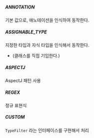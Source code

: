 ##### ANNOTATION
기본 값으로, 애노테이션을 인식하여 동작한다.
##### ASSIGNABLE_TYPE
지정한 타입과 자식 타입을 인식해서 동작한다.
- (클래스를 직접 기입한다.)
##### ASPECTJ
AspectJ 패턴 사용
##### REGEX
정규 표현식
##### CUSTOM
`TypeFilter` 라는 인터페이스를 구현해서 처리
